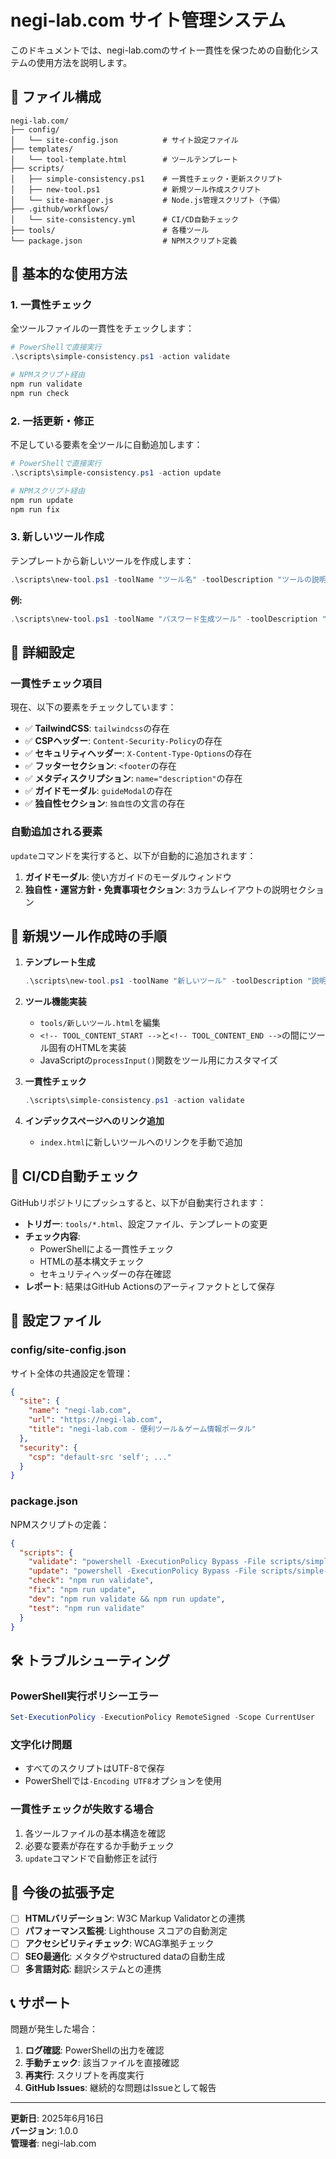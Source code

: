 # negi-lab.com サイト管理システム

このドキュメントでは、negi-lab.comのサイト一貫性を保つための自動化システムの使用方法を説明します。

## 📁 ファイル構成

```
negi-lab.com/
├── config/
│   └── site-config.json          # サイト設定ファイル
├── templates/
│   └── tool-template.html        # ツールテンプレート
├── scripts/
│   ├── simple-consistency.ps1    # 一貫性チェック・更新スクリプト
│   ├── new-tool.ps1              # 新規ツール作成スクリプト
│   └── site-manager.js           # Node.js管理スクリプト（予備）
├── .github/workflows/
│   └── site-consistency.yml      # CI/CD自動チェック
├── tools/                        # 各種ツール
└── package.json                  # NPMスクリプト定義
```

## 🚀 基本的な使用方法

### 1. 一貫性チェック

全ツールファイルの一貫性をチェックします：

```powershell
# PowerShellで直接実行
.\scripts\simple-consistency.ps1 -action validate

# NPMスクリプト経由
npm run validate
npm run check
```

### 2. 一括更新・修正

不足している要素を全ツールに自動追加します：

```powershell
# PowerShellで直接実行
.\scripts\simple-consistency.ps1 -action update

# NPMスクリプト経由
npm run update
npm run fix
```

### 3. 新しいツール作成

テンプレートから新しいツールを作成します：

```powershell
.\scripts\new-tool.ps1 -toolName "ツール名" -toolDescription "ツールの説明"
```

**例:**
```powershell
.\scripts\new-tool.ps1 -toolName "パスワード生成ツール" -toolDescription "安全で強力なパスワードを生成できるツールです。"
```

## 🔧 詳細設定

### 一貫性チェック項目

現在、以下の要素をチェックしています：

- ✅ **TailwindCSS**: `tailwindcss`の存在
- ✅ **CSPヘッダー**: `Content-Security-Policy`の存在
- ✅ **セキュリティヘッダー**: `X-Content-Type-Options`の存在
- ✅ **フッターセクション**: `<footer`の存在
- ✅ **メタディスクリプション**: `name="description"`の存在
- ✅ **ガイドモーダル**: `guideModal`の存在
- ✅ **独自性セクション**: `独自性`の文言の存在

### 自動追加される要素

`update`コマンドを実行すると、以下が自動的に追加されます：

1. **ガイドモーダル**: 使い方ガイドのモーダルウィンドウ
2. **独自性・運営方針・免責事項セクション**: 3カラムレイアウトの説明セクション

## 🎯 新規ツール作成時の手順

1. **テンプレート生成**
   ```powershell
   .\scripts\new-tool.ps1 -toolName "新しいツール" -toolDescription "説明"
   ```

2. **ツール機能実装**
   - `tools/新しいツール.html`を編集
   - `<!-- TOOL_CONTENT_START -->`と`<!-- TOOL_CONTENT_END -->`の間にツール固有のHTMLを実装
   - JavaScriptの`processInput()`関数をツール用にカスタマイズ

3. **一貫性チェック**
   ```powershell
   .\scripts\simple-consistency.ps1 -action validate
   ```

4. **インデックスページへのリンク追加**
   - `index.html`に新しいツールへのリンクを手動で追加

## 🔄 CI/CD自動チェック

GitHubリポジトリにプッシュすると、以下が自動実行されます：

- **トリガー**: `tools/*.html`、設定ファイル、テンプレートの変更
- **チェック内容**:
  - PowerShellによる一貫性チェック
  - HTMLの基本構文チェック
  - セキュリティヘッダーの存在確認
- **レポート**: 結果はGitHub Actionsのアーティファクトとして保存

## 📝 設定ファイル

### config/site-config.json

サイト全体の共通設定を管理：

```json
{
  "site": {
    "name": "negi-lab.com",
    "url": "https://negi-lab.com",
    "title": "negi-lab.com - 便利ツール＆ゲーム情報ポータル"
  },
  "security": {
    "csp": "default-src 'self'; ..."
  }
}
```

### package.json

NPMスクリプトの定義：

```json
{
  "scripts": {
    "validate": "powershell -ExecutionPolicy Bypass -File scripts/simple-consistency.ps1 -action validate",
    "update": "powershell -ExecutionPolicy Bypass -File scripts/simple-consistency.ps1 -action update",
    "check": "npm run validate",
    "fix": "npm run update",
    "dev": "npm run validate && npm run update",
    "test": "npm run validate"
  }
}
```

## 🛠️ トラブルシューティング

### PowerShell実行ポリシーエラー

```powershell
Set-ExecutionPolicy -ExecutionPolicy RemoteSigned -Scope CurrentUser
```

### 文字化け問題

- すべてのスクリプトはUTF-8で保存
- PowerShellでは`-Encoding UTF8`オプションを使用

### 一貫性チェックが失敗する場合

1. 各ツールファイルの基本構造を確認
2. 必要な要素が存在するか手動チェック
3. `update`コマンドで自動修正を試行

## 🔮 今後の拡張予定

- [ ] **HTMLバリデーション**: W3C Markup Validatorとの連携
- [ ] **パフォーマンス監視**: Lighthouse スコアの自動測定
- [ ] **アクセシビリティチェック**: WCAG準拠チェック
- [ ] **SEO最適化**: メタタグやstructured dataの自動生成
- [ ] **多言語対応**: 翻訳システムとの連携

## 📞 サポート

問題が発生した場合：

1. **ログ確認**: PowerShellの出力を確認
2. **手動チェック**: 該当ファイルを直接確認
3. **再実行**: スクリプトを再度実行
4. **GitHub Issues**: 継続的な問題はIssueとして報告

---

**更新日**: 2025年6月16日  
**バージョン**: 1.0.0  
**管理者**: negi-lab.com
